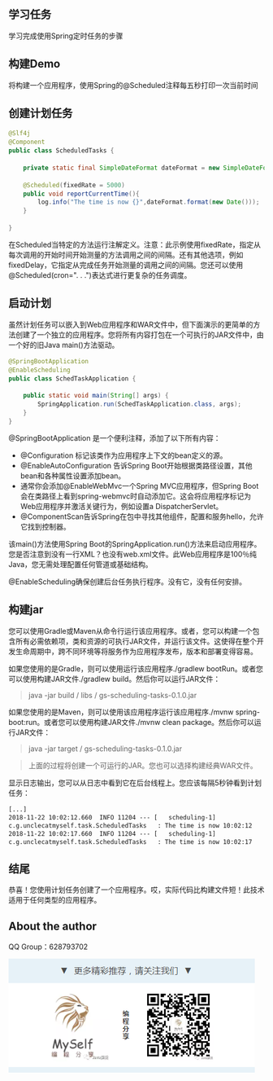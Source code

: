 ## 学习任务

学习完成使用Spring定时任务的步骤

## 构建Demo

将构建一个应用程序，使用Spring的@Scheduled注释每五秒打印一次当前时间

## 创建计划任务

```java
@Slf4j
@Component
public class ScheduledTasks {

    private static final SimpleDateFormat dateFormat = new SimpleDateFormat("HH:mm:ss");

    @Scheduled(fixedRate = 5000)
    public void reportCurrentTime(){
        log.info("The time is now {}",dateFormat.format(new Date()));
    }

}
```

在Scheduled当特定的方法运行注解定义。注意：此示例使用fixedRate，指定从每次调用的开始时间开始测量的方法调用之间的间隔。还有其他选项，例如fixedDelay，它指定从完成任务开始测量的调用之间的间隔。您还可以使用@Scheduled(cron=". . .")表达式进行更复杂的任务调度。

## 启动计划

虽然计划任务可以嵌入到Web应用程序和WAR文件中，但下面演示的更简单的方法创建了一个独立的应用程序。您将所有内容打包在一个可执行的JAR文件中，由一个好的旧Java main()方法驱动。

```java
@SpringBootApplication
@EnableScheduling
public class SchedTaskApplication {

	public static void main(String[] args) {
		SpringApplication.run(SchedTaskApplication.class, args);
	}
}
```

@SpringBootApplication 是一个便利注释，添加了以下所有内容：

* @Configuration 标记该类作为应用程序上下文的bean定义的源。
* @EnableAutoConfiguration 告诉Spring Boot开始根据类路径设置，其他bean和各种属性设置添加bean。
* 通常你会添加@EnableWebMvc一个Spring MVC应用程序，但Spring Boot会在类路径上看到spring-webmvc时自动添加它。这会将应用程序标记为Web应用程序并激活关键行为，例如设置a DispatcherServlet。
* @ComponentScan告诉Spring在包中寻找其他组件，配置和服务hello，允许它找到控制器。

该main()方法使用Spring Boot的SpringApplication.run()方法来启动应用程序。您是否注意到没有一行XML？也没有web.xml文件。此Web应用程序是100％纯Java，您无需处理配置任何管道或基础结构。

@EnableScheduling确保创建后台任务执行程序。没有它，没有任何安排。

## 构建jar

您可以使用Gradle或Maven从命令行运行该应用程序。或者，您可以构建一个包含所有必需依赖项，类和资源的可执行JAR文件，并运行该文件。这使得在整个开发生命周期中，跨不同环境等将服务作为应用程序发布，版本和部署变得容易。

如果您使用的是Gradle，则可以使用运行该应用程序./gradlew bootRun。或者您可以使用构建JAR文件./gradlew build。然后你可以运行JAR文件：

> java -jar build / libs / gs-scheduling-tasks-0.1.0.jar

如果您使用的是Maven，则可以使用该应用程序运行该应用程序./mvnw spring-boot:run。或者您可以使用构建JAR文件./mvnw clean package。然后你可以运行JAR文件：

> java -jar target / gs-scheduling-tasks-0.1.0.jar

> 上面的过程将创建一个可运行的JAR。您也可以选择构建经典WAR文件。

显示日志输出，您可以从日志中看到它在后台线程上。您应该每隔5秒钟看到计划任务：

```
[...]
2018-11-22 10:02:12.660  INFO 11204 --- [   scheduling-1] c.g.unclecatmyself.task.ScheduledTasks   : The time is now 10:02:12
2018-11-22 10:02:17.660  INFO 11204 --- [   scheduling-1] c.g.unclecatmyself.task.ScheduledTasks   : The time is now 10:02:17
```

## 结尾

恭喜！您使用计划任务创建了一个应用程序。哎，实际代码比构建文件短！此技术适用于任何类型的应用程序。

## About the author

QQ Group：628793702

![Image text](https://raw.githubusercontent.com/UncleCatMySelf/img-myself/master/img/%E5%85%AC%E4%BC%97%E5%8F%B7.png)


